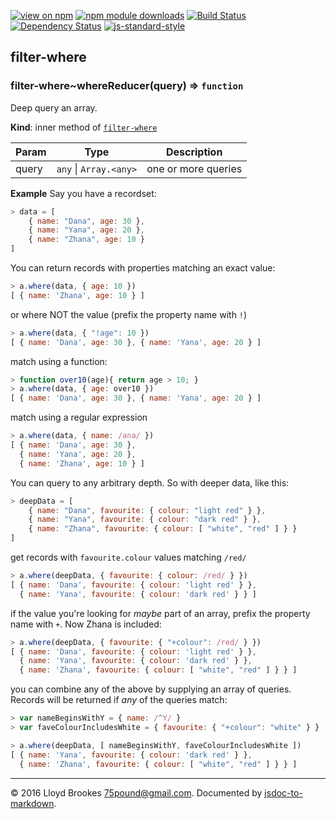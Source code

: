 [![view on npm](http://img.shields.io/npm/v/filter-where.svg)](https://www.npmjs.org/package/filter-where)
[![npm module downloads](http://img.shields.io/npm/dt/filter-where.svg)](https://www.npmjs.org/package/filter-where)
[![Build Status](https://travis-ci.org/75lb/filter-where.svg?branch=master)](https://travis-ci.org/75lb/filter-where)
[![Dependency Status](https://david-dm.org/75lb/filter-where.svg)](https://david-dm.org/75lb/filter-where)
[![js-standard-style](https://img.shields.io/badge/code%20style-standard-brightgreen.svg)](https://github.com/feross/standard)

<a name="module_filter-where"></a>
## filter-where


<a name="module_filter-where..whereReducer"></a>
### filter-where~whereReducer(query) ⇒ `function`
Deep query an array.

**Kind**: inner method of [`filter-where`](#module_filter-where)  

| Param | Type                       | Description         |
| ----- | -------------------------- | ------------------- |
| query | `any` &#124; `Array.<any>` | one or more queries |


**Example**
Say you have a recordset:
```js
> data = [
    { name: "Dana", age: 30 },
    { name: "Yana", age: 20 },
    { name: "Zhana", age: 10 }
]
```

You can return records with properties matching an exact value:
```js
> a.where(data, { age: 10 })
[ { name: 'Zhana', age: 10 } ]
```

or where NOT the value (prefix the property name with `!`)
```js
> a.where(data, { "!age": 10 })
[ { name: 'Dana', age: 30 }, { name: 'Yana', age: 20 } ]
```

match using a function:
```js
> function over10(age){ return age > 10; }
> a.where(data, { age: over10 })
[ { name: 'Dana', age: 30 }, { name: 'Yana', age: 20 } ]
```

match using a regular expression
```js
> a.where(data, { name: /ana/ })
[ { name: 'Dana', age: 30 },
  { name: 'Yana', age: 20 },
  { name: 'Zhana', age: 10 } ]
```

You can query to any arbitrary depth. So with deeper data, like this:
```js
> deepData = [
    { name: "Dana", favourite: { colour: "light red" } },
    { name: "Yana", favourite: { colour: "dark red" } },
    { name: "Zhana", favourite: { colour: [ "white", "red" ] } }
]
```

get records with `favourite.colour` values matching `/red/`
```js
> a.where(deepData, { favourite: { colour: /red/ } })
[ { name: 'Dana', favourite: { colour: 'light red' } },
  { name: 'Yana', favourite: { colour: 'dark red' } } ]
```

if the value you're looking for _maybe_ part of an array, prefix the property name with `+`. Now Zhana is included:
```js
> a.where(deepData, { favourite: { "+colour": /red/ } })
[ { name: 'Dana', favourite: { colour: 'light red' } },
  { name: 'Yana', favourite: { colour: 'dark red' } },
  { name: 'Zhana', favourite: { colour: [ "white", "red" ] } } ]
```

you can combine any of the above by supplying an array of queries. Records will be returned if _any_ of the queries match:
```js
> var nameBeginsWithY = { name: /^Y/ }
> var faveColourIncludesWhite = { favourite: { "+colour": "white" } }

> a.where(deepData, [ nameBeginsWithY, faveColourIncludesWhite ])
[ { name: 'Yana', favourite: { colour: 'dark red' } },
  { name: 'Zhana', favourite: { colour: [ "white", "red" ] } } ]
```




* * *

&copy; 2016 Lloyd Brookes <75pound@gmail.com>. Documented by [jsdoc-to-markdown](https://github.com/jsdoc2md/jsdoc-to-markdown).

